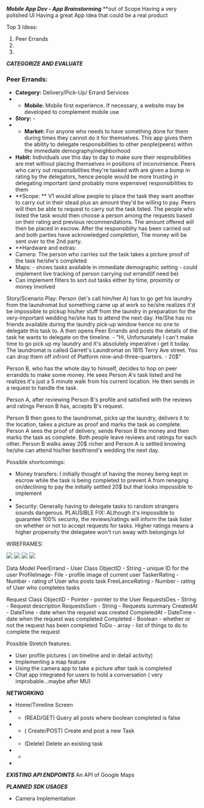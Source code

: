***Mobile App Dev - App Brainstorming***
**out of Scope
Having a very polished UI
Having a great App Idea that could be a real product


Top 3 Ideas:
1. Peer Errands
2.
3.



***CATEGORIZE AND EVALUATE***
### Peer Errands:
 - **Category:** Delivery/Pick-Up/ Errand Services
 - - **Mobile:** Mobile first experience. If necessary, a website may be developed to complement mobile use
 - **Story:** -
 - - **Market:** For anyone who needs to have something done for them during times they cannot do it for themselves. This app gives them the ability to delegate responsibilities to other people(peers) within the immediate demography/neighborhood
 - **Habit:** Individuals use this day to day to make sure their respnsibilities are met without placing themselves in positions of inconvinience. Peers who carry out responsibilities they're tasked with are given a bump in rating by the delegators, hence people would be more trusting in delegating important (and probably more expensive) responsibilities to them
 - **Scope: ** V1 would allow people to place the task they want another to carry out in their stead plus an amount they'd be willing to pay. Peers will then be able to request to carry out the task listed. The people who listed the task would then choose a person among the requests based on their rating and previous recommendations. The amount offered will then be placed in escrow. After the responsibilty has been carried out and both parties have acknowledged completion, The money will be sent over to the 2nd party.
 - **Hardware and extras:
 - Camera: The person who carries out the task takes a picture proof of the task he/she's completed
 - Maps: - shows tasks available in immediate demographic setting
         - could implement live tracking of person carrying out errand(if need be)
- Can implement filters to sort out tasks either by time, proximity or money Involved


Story/Scenario Play:
Person (let's call him/her A) has to go get his laundry from the laundromat but something came up at work so he/she realizes it'd be impossible to pickup his/her stuff from the laundry in preparation for the very-important wedding he/she has to attend the next day. He/She has no friends available during the laundry pick-up window hence no one to delegate this task to.
A then opens Peer Errands and posts the details of the task he wants to delegate on the timeline. -
"Hi, Unfortunately I can't make time to go pick up my laundry and It's absolutely imperative i get it today. The laundromat is called Garrett's Laundromat on 1815 Terry Ave street. You can drop them off infront of Platform nine-and-three-quarters. - 20$"

Person B, who has the whole day to himself, decides to hop on peer errandds to make some money. He sees Person A's task listed and he realizes it's just a 5 minute walk from his current location. He then sends in a request to handle the task.

Person A, after reviewing Person B's profile and satisfied with the reviews and ratings Person B has, accepts B's request.

Person B then goes to the laundromat, picks up the laundry, delivers it to the location, takes a picture as proof and marks the task as complete. Person A sees the proof of delivery, sends Person B the money and then marks the task as complete. Both people leave reviews and ratings for each other. Person B walks away 20$ richer and Person A is settled knowing he/she can attend his/her bestfriend's wedding the next day.

Possible shortcomings:
- Money transfers: I initially thought of having the money being kept in escrow while the task is being completed to prevent A from reneging on/declining to pay the initially settled 20$ but that looks impossible to implement
- 
- Security: Generally having to delegate tasks to random strangers sounds dangerous.  PLAUSIBLE FIX: ALthough it's impossible to guarantee 100% security, the reviews/ratings will inform the task lister on whether or not to accept requests for tasks. Higher ratings means a higher propensity the delegatee won't run away with belongings lol


WIREFRAMES:

![](https://i.imgur.com/rj8vNkj.jpg)
![](https://i.imgur.com/PDWYnbF.jpg)
![](https://i.imgur.com/bcFepF9.jpg)
![](https://i.imgur.com/MIn15jk.jpg)







Data Model
PeerErrand - User Class
ObjectID - String - unique ID for the user
ProfileImage- File - profile image of current user
TaskerRating - Number - rating of User who posts task
FreeLanceRating - Number - rating of User who completes tasks

Request Class
ObjectID - Pointer - pointer to the User
RequestsDes - String - Request description
RequestsSum - String - Requests summary
CreatedAt - DateTime - date when the request was created
CompletedAt - DateTime - date when the request was completed
Completed - Boolean - whether or not the request has been completed
ToDo - array - list of things to do to complete the request






Possible Stretch features:
- User profile pictures ( on timeline and in detail activity)
- Implementing a map feature
- Using the camera app to take a picture after task is completed
- Chat app integrated for users to hold a conversation ( very improbable...maybe after MU)



**_NETWORKING_**
- Home/Timeline Screen
-  * (READ/GET) Query all posts where boolean completed is false
-  * ( Create/POST) Create and post a new Task
-  * (Delete) Delete an existing task
-  *
-  

**_EXISTING API ENDPOINTS_**
An API of Google Maps

**_PLANNED SDK USAGES_**
- Camera Implementation
